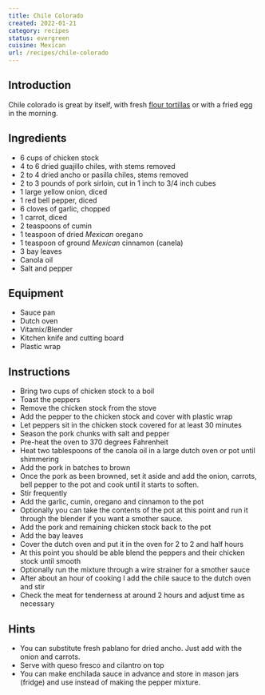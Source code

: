 ```yaml
---
title: Chile Colorado
created: 2022-01-21
category: recipes
status: evergreen
cuisine: Mexican
url: /recipes/chile-colorado
---
```


## Introduction

Chile colorado is great by itself, with fresh [flour tortillas](/recipes/flour-tortillas.md) or with a fried egg in the morning.

## Ingredients
- 6 cups of chicken stock
- 4 to 6 dried guajillo chiles, with stems removed
- 2 to 4 dried ancho or pasilla chiles, stems removed
- 2 to 3 pounds of pork sirloin, cut in 1 inch to 3/4 inch cubes
- 1 large yellow onion, diced
- 1 red bell pepper, diced
- 6 cloves of garlic, chopped
- 1 carrot, diced
- 2 teaspoons of cumin
- 1 teaspoon of dried *Mexican* oregano
- 1 teaspoon of ground *Mexican* cinnamon (canela)
- 3 bay leaves
- Canola oil
- Salt and pepper

## Equipment
- Sauce pan
- Dutch oven
- Vitamix/Blender
- Kitchen knife and cutting board
- Plastic wrap

## Instructions
- Bring two cups of chicken stock to a boil
- Toast the peppers
- Remove the chicken stock from the stove
- Add the pepper to the chicken stock and cover with plastic wrap
- Let peppers sit in the chicken stock covered for at least 30 minutes
- Season the pork chunks with salt and pepper
- Pre-heat the oven to 370 degrees Fahrenheit
- Heat two tablespoons of the canola oil in a large dutch oven or pot until shimmering
- Add the pork in batches to brown
- Once the pork as been browned, set it aside and add the onion, carrots, bell pepper to the pot and cook until it starts to soften.
- Stir frequently
- Add the garlic, cumin, oregano and cinnamon to the pot
- Optionally you can take the contents of the pot at this point and run it through the blender if you want a smother sauce.
- Add the pork and remaining chicken stock back to the pot
- Add the bay leaves
- Cover the dutch oven and put it in the oven for 2 to 2 and half hours
- At this point you should be able blend the peppers and their chicken stock until smooth
- Optionally run the mixture through a wire strainer for a smother sauce
- After about an hour of cooking I add the chile sauce to the dutch oven and stir
- Check the meat for tenderness at around 2 hours and adjust time as necessary

## Hints
- You can substitute fresh pablano for dried ancho. Just add with the onion and carrots.
- Serve with queso fresco and cilantro on top
- You can make enchilada sauce in advance and store in mason jars (fridge) and use instead of making the pepper mixture.
